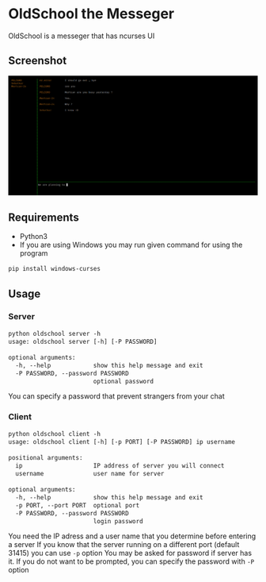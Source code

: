 # OldSchool the Messeger
OldSchool is a messeger that has ncurses UI

## Screenshot
![App Screenshot](https://raw.githubusercontent.com/MertcanBilek/OldSchool/master/images/oldschool.png)

## Requirements
* Python3
* If you are using Windows you may run given command for using the program
```bash
pip install windows-curses
```

## Usage
### Server
```
python oldschool server -h
usage: oldschool server [-h] [-P PASSWORD]

optional arguments:
  -h, --help            show this help message and exit
  -P PASSWORD, --password PASSWORD
                        optional password
```
You can specify a password that prevent strangers from your chat
### Client
```
python oldschool client -h
usage: oldschool client [-h] [-p PORT] [-P PASSWORD] ip username

positional arguments:
  ip                    IP address of server you will connect
  username              user name for server

optional arguments:
  -h, --help            show this help message and exit
  -p PORT, --port PORT  optional port
  -P PASSWORD, --password PASSWORD
                        login password
```
You need the IP adress and a user name that you determine before entering a server
If you know that the server running on a different port (default 31415) you can use `-p` option
You may be asked for password if server has it. If you do not want to be prompted, you can specify the password with `-P` option

